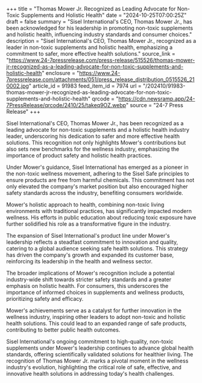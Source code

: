 +++
title = "Thomas Mower Jr. Recognized as Leading Advocate for Non-Toxic Supplements and Holistic Health"
date = "2024-10-25T07:00:25Z"
draft = false
summary = "Sisel International's CEO, Thomas Mower Jr., has been acknowledged for his leadership in promoting non-toxic supplements and holistic health, influencing industry standards and consumer choices."
description = "Sisel International's CEO, Thomas Mower Jr., recognized as a leader in non-toxic supplements and holistic health, emphasizing a commitment to safer, more effective health solutions."
source_link = "https://www.24-7pressrelease.com/press-release/515526/thomas-mower-jr-recognized-as-a-leading-advocate-for-non-toxic-supplements-and-holistic-health"
enclosure = "https://www.24-7pressrelease.com/attachments/051/press_release_distribution_0515526_210002.jpg"
article_id = 91983
feed_item_id = 7974
url = "/202410/91983-thomas-mower-jr-recognized-as-leading-advocate-for-non-toxic-supplements-and-holistic-health"
qrcode = "https://cdn.newsramp.app/24-7PressRelease/qrcode/2410/25/takeq9OZ.webp"
source = "24-7 Press Release"
+++

<p>Sisel International's CEO, Thomas Mower Jr., has been recognized as a leading advocate for non-toxic supplements and a holistic health industry leader, underscoring his dedication to safer and more effective health solutions. This recognition not only highlights Mower's contributions but also sets new benchmarks for the wellness industry, emphasizing the importance of product safety and holistic health practices.</p><p>Under Mower's guidance, Sisel International has emerged as a pioneer in the non-toxic wellness movement, adhering to the Sisel Safe principles to ensure products are free from harmful chemicals. This commitment has not only elevated the company's market position but also encouraged higher safety standards across the industry, benefiting consumers worldwide.</p><p>Mower's holistic approach to health, combining non-toxic living environments with traditional practices, has significantly impacted modern wellness. His efforts in public education about reducing toxic exposure have further solidified his role as a transformative figure in the industry.</p><p>The expansion of Sisel International's product line under Mower's leadership reflects a steadfast commitment to innovation and quality, catering to a global audience seeking safe health solutions. This strategy has driven the company's growth and expanded its customer base, reinforcing its leadership in the health and wellness sector.</p><p>The broader implications of Mower's recognition include a potential industry-wide shift towards stricter safety standards and a greater emphasis on holistic health. For consumers, this underscores the importance of informed choices in supplements and wellness products, prioritizing safety and efficacy.</p><p>Mower's achievements serve as a catalyst for further innovation in the wellness industry, inspiring other leaders to adopt non-toxic and holistic health solutions. This could lead to an expanded range of safe products, contributing to better public health outcomes.</p><p>Sisel International's ongoing commitment to high-quality, non-toxic supplements under Mower's leadership continues to advance global health standards, offering scientifically validated solutions for healthier living. The recognition of Thomas Mower Jr. marks a pivotal moment in the wellness industry's evolution, highlighting the critical role of safe, effective, and innovative health solutions in addressing today's health challenges.</p>